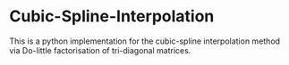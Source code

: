 # Cubic-Spline-Interpolation
This is a python implementation for the cubic-spline interpolation method via Do-little factorisation of tri-diagonal matrices. 
